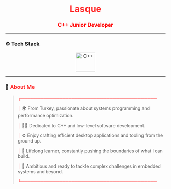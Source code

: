 <h1 align="center">
  <span style="color:#FF3131; font-weight:bold;">Lasque</span>
</h1>
<h3 align="center" style="color:#ff0000;">C++ Junior Developer</h3>

---

### ⚙️ Tech Stack

<p align="center">
  <img src="https://cdn.jsdelivr.net/gh/devicons/devicon/icons/cplusplus/cplusplus-original.svg" title="C++" alt="C++" width="60" height="60" />
</p>

---

### 🧠 <span style="color:#FF3131;">About Me</span>

<blockquote>
  <p><strong style="color:#FF5555;">┌───────────────────────────────────────────</strong></p>
  <p><strong style="color:#FF5555;">│</strong> 🌍 From Turkey, passionate about systems programming and performance optimization.</p>
  <p><strong style="color:#FF5555;">│</strong> 👨‍💻 Dedicated to C++ and low-level software development.</p>
  <p><strong style="color:#FF5555;">│</strong> ⚙️ Enjoy crafting efficient desktop applications and tooling from the ground up.</p>
  <p><strong style="color:#FF5555;">│</strong> 🧠 Lifelong learner, constantly pushing the boundaries of what I can build.</p>
  <p><strong style="color:#FF5555;">│</strong> 🚀 Ambitious and ready to tackle complex challenges in embedded systems and beyond.</p>
  <p><strong style="color:#FF5555;">└───────────────────────────────────────────</strong></p>
</blockquote>
